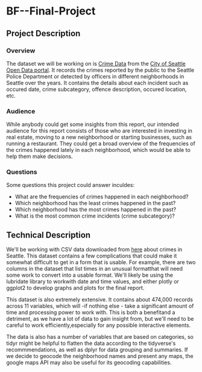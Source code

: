 # BF--Final-Project

## Project Description
### Overview

The dataset we will be working on is [Crime Data](https://data.seattle.gov/Public-Safety/Crime-Data/4fs7-3vj5) from the [City of Seattle Open Data portal](https://data.seattle.gov). It records the crimes reported by the public to the Seattle Police Department or detected by officers in different neighborhoods in Seattle over the years. It contains the details about each incident such as occured date, crime subcategory, offence description, occured location, etc.


### Audience

While anybody could get some insights from this report, our intended audience for this report consists of those who are interested in investing in real estate, moving to a new neighborhood or starting businesses, such as running a restaurant. They could get a broad overview of the frequencies of the crimes happened lately in each neighborhood, which would be able to help them make decisions.

### Questions

Some questions this project could answer inculdes:

- What are the frequencies of crimes happened in each neighborhood?
- Which neighborhood has the least crimes happened in the past?
- Which neighborhood has the most crimes happened in the past?
- What is the most common crime incidents (crime subcategory)?

## Technical Description

We'll be working with CSV data downloaded from [here](https://data.seattle.gov/Public-Safety/Crime-Data/4fs7-3vj5)
about crimes in Seattle. This dataset contains a few complications that could make it somewhat difficult to get in a form that is usable. For example, there are two columns in the dataset that list times in an unusual formatthat will need some work to convert into a usable format. We'll likely be using the lubridate library to workwith date and time values, and either plotly or ggplot2 to develop graphs and plots for the final report.

This dataset is also extremely extensive. It contains about 474,000 records across 11 variables, which will -if nothing else - take a significant amount of time and processing power to work with. This is both a benefitand a detriment, as we have a lot of data to gain insight from, but we'll need to be careful to work efficiently,especially for any possible interactive elements.

The data is also has a number of variables that are based on categories, so tidyr might be helpful to flatten the data according to the tidyverse's recommmendations, as well as dplyr for data grouping and summaries. If we decide to geocode the neighborhood names and present any maps, the google maps API may also be useful for its geocoding capabilities. 

